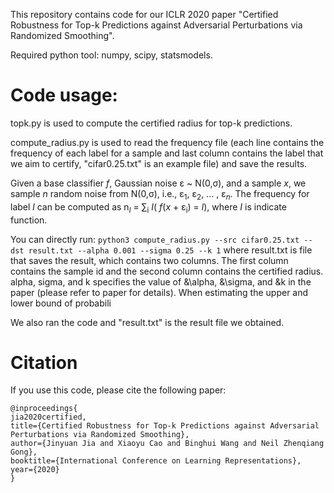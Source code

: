 This repository contains code for our ICLR 2020 paper "Certified Robustness for Top-k Predictions against Adversarial Perturbations via Randomized Smoothing".

Required python tool: numpy, scipy, statsmodels. 

# Code usage: 

topk.py is used to compute the certified radius for top-k predictions. 

compute_radius.py is used to read the frequency file (each line contains the frequency of each label for a sample and last column contains the label that we aim to certify, "cifar0.25.txt" is an example file) and save the results. 

Given a base classifier _f_, Gaussian noise &epsilon; ~ N(0,&sigma;), and a sample _x_, we sample _n_ random noise from N(0,&sigma;), i.e., &epsilon;<sub>1</sub>, &epsilon;<sub>2</sub>, ... , &epsilon;<sub>_n_</sub>. The frequency for label _l_ can be computed as n<sub>_l_</sub> = &sum;<sub>i</sub> _I_( _f_(_x_ + &epsilon;<sub>i</sub>) = _l_), where _I_ is indicate function. 

You can directly run:
``` python3 compute_radius.py --src cifar0.25.txt --dst result.txt --alpha 0.001 --sigma 0.25 --k 1 ``` 
where result.txt is file that saves the result, which contains two columns. The first column contains the sample id and the second column contains the certified radius. alpha, sigma, and k specifies the value of &\alpha, &\sigma, and &k in the paper (please refer to paper for details). When estimating the upper and lower bound of probabili

We also ran the code and "result.txt" is the result file we obtained. 

# Citation 

If you use this code, please cite the following paper: 

```
@inproceedings{
jia2020certified,
title={Certified Robustness for Top-k Predictions against Adversarial Perturbations via Randomized Smoothing},
author={Jinyuan Jia and Xiaoyu Cao and Binghui Wang and Neil Zhenqiang Gong},
booktitle={International Conference on Learning Representations},
year={2020}
}
```
